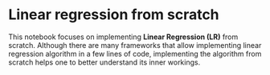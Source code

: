 # Linear regression from scratch
This notebook focuses on implementing <b>Linear Regression (LR)</b> from scratch.
Although there are many frameworks that allow implementing linear regression algorithm in a few lines of code, implementing the algorithm from scratch helps one to better understand its inner workings.
